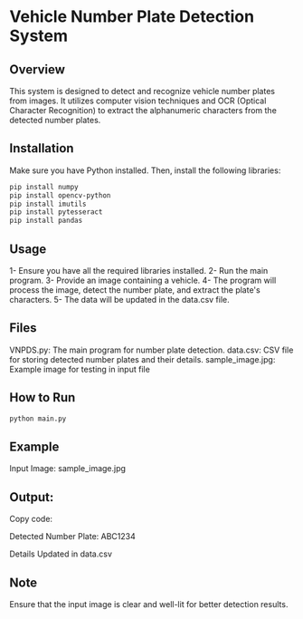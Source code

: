 # Vehicle Number Plate Detection System

## Overview

This system is designed to detect and recognize vehicle number plates from images. It utilizes computer vision techniques and OCR (Optical Character Recognition) to extract the alphanumeric characters from the detected number plates.

## Installation

Make sure you have Python installed. Then, install the following libraries:

```bash
pip install numpy
pip install opencv-python
pip install imutils
pip install pytesseract
pip install pandas
```

## Usage
1- Ensure you have all the required libraries installed.
2- Run the main program.
3- Provide an image containing a vehicle.
4- The program will process the image, detect the number plate, and extract the plate's characters.
5- The data will be updated in the data.csv file.

## Files
VNPDS.py: The main program for number plate detection.
data.csv: CSV file for storing detected number plates and their details.
sample_image.jpg: Example image for testing in input file

## How to Run
```bash
python main.py
```

## Example
Input Image: sample_image.jpg

## Output:
Copy code:

Detected Number Plate: ABC1234 

Details Updated in data.csv

## Note
Ensure that the input image is clear and well-lit for better detection results.
